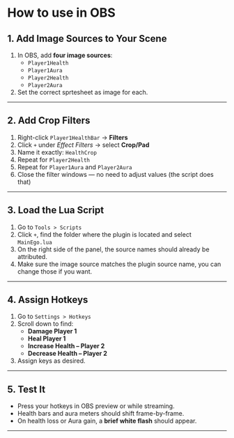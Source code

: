 # How to use in OBS

## 1. Add Image Sources to Your Scene

1. In OBS, add **four image sources**:
   - `Player1Health`
   - `Player1Aura`
   - `Player2Health`
   - `Player2Aura`
2. Set the correct sprtesheet as image for each.

---

## 2. Add Crop Filters

1. Right-click `Player1HealthBar` → **Filters**
2. Click `+` under *Effect Filters* → select **Crop/Pad**
3. Name it exactly: `HealthCrop`
4. Repeat for `Player2Health`
5. Repeat for `Player1Aura` and `Player2Aura`
6. Close the filter windows — no need to adjust values (the script does that)

---

## 3. Load the Lua Script

1. Go to `Tools > Scripts`
2. Click `+`, find the folder where the plugin is located and select `MainEgo.lua`
3. On the right side of the panel, the source names should already be attributed.
4. Make sure the image source matches the plugin source name, you can change those if you want.

---

## 4. Assign Hotkeys

1. Go to `Settings > Hotkeys`
2. Scroll down to find:
   - **Damage Player 1**
   - **Heal Player 1**
   - **Increase Health – Player 2**
   - **Decrease Health – Player 2**
3. Assign keys as desired.

---

## 5. Test It

- Press your hotkeys in OBS preview or while streaming.
- Health bars and aura meters should shift frame-by-frame.
- On health loss or Aura gain, a **brief white flash** should appear.

---